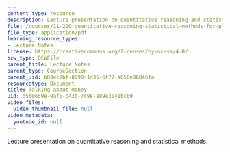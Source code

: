 ```yaml
---
content_type: resource
description: Lecture presentation on quantitative reasoning and statistical methods.
file: /courses/11-220-quantitative-reasoning-statistical-methods-for-planners-i-spring-2009/d5b0659e9af5c43b7c98e89e3041bc69_MIT11_220s09_lec21.pdf
file_type: application/pdf
learning_resource_types:
- Lecture Notes
license: https://creativecommons.org/licenses/by-nc-sa/4.0/
ocw_type: OCWFile
parent_title: Lecture Notes
parent_type: CourseSection
parent_uid: b80ec2bf-8990-1d35-6f77-a856e96846fa
resourcetype: Document
title: Talking about money
uid: d5b0659e-9af5-c43b-7c98-e89e3041bc69
video_files:
  video_thumbnail_file: null
video_metadata:
  youtube_id: null
---
```

Lecture presentation on quantitative reasoning and statistical methods.